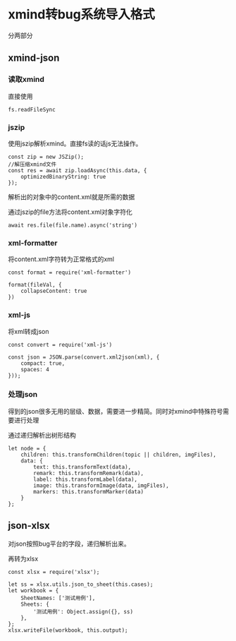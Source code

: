 # xmind转bug系统导入格式

分两部分



## xmind-json



### 读取xmind

直接使用

```
fs.readFileSync
```



### jszip

使用jszip解析xmind。直接fs读的话js无法操作。

```
const zip = new JSZip();
//解压缩xmind文件
const res = await zip.loadAsync(this.data, {
    optimizedBinaryString: true
});
```



解析出的对象中的content.xml就是所需的数据



通过jszip的file方法将content.xml对象字符化

```
await res.file(file.name).async('string')
```



### xml-formatter

将content.xml字符转为正常格式的xml

```
const format = require('xml-formatter')

format(fileVal, {
	collapseContent: true
})
```



### xml-js

将xml转成json

```
const convert = require('xml-js')

const json = JSON.parse(convert.xml2json(xml), {
    compact: true,
    spaces: 4
}));
```



### 处理json

得到的json很多无用的层级、数据，需要进一步精简。同时对xmind中特殊符号需要进行处理

通过递归解析出树形结构

```
let node = {
    children: this.transformChildren(topic || children, imgFiles),
    data: {
        text: this.transformText(data),
        remark: this.transformRemark(data),
        label: this.transformLabel(data),
        image: this.transformImage(data, imgFiles),
        markers: this.transformMarker(data)
    }
};
```



## json-xlsx



对json按照bug平台的字段，递归解析出来。



再转为xlsx

```
const xlsx = require('xlsx');

let ss = xlsx.utils.json_to_sheet(this.cases);
let workbook = {
    SheetNames: ['测试用例'],
    Sheets: {
        '测试用例': Object.assign({}, ss)
    },
};
xlsx.writeFile(workbook, this.output);
```

